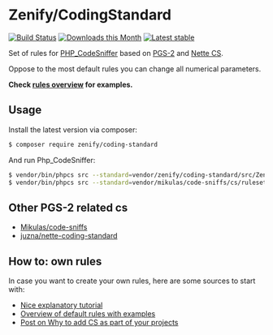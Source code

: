 # Zenify/CodingStandard

[![Build Status](https://travis-ci.org/Zenify/CodingStandard.svg?branch=master)](https://travis-ci.org/Zenify/CodingStandard)
[![Downloads this Month](https://img.shields.io/packagist/dm/zenify/coding-standard.svg)](https://packagist.org/packages/zenify/coding-standard)
[![Latest stable](https://img.shields.io/packagist/v/zenify/coding-standard.svg)](https://packagist.org/packages/zenify/coding-standard)

Set of rules for [PHP_CodeSniffer](https://github.com/squizlabs/PHP_CodeSniffer) based on [PGS-2](http://www.php-fg.org/pgs-2/) and [Nette CS](http://nette.org/en/coding-standard).

Oppose to the most default rules you can change all numerical parameters.

**Check [rules overview](docs/en/zenify-rules-overview.md) for examples.**


## Usage

Install the latest version via composer:

```sh
$ composer require zenify/coding-standard
```

And run Php_CodeSniffer:

```sh
$ vendor/bin/phpcs src --standard=vendor/zenify/coding-standard/src/ZenifyCodingStandard/ruleset.xml
$ vendor/bin/phpcs src --standard=vendor/mikulas/code-sniffs/cs/ruleset.xml --sniffs=cs.Debug.DebugFunctionCall,cs.Formatting.UseInAlphabeticalOrder,cs.Formatting.UseWithoutStartingSeparator
```


## Other PGS-2 related cs

- [Mikulas/code-sniffs](https://github.com/Mikulas/code-sniffs)
- [juzna/nette-coding-standard](https://github.com/juzna/nette-coding-standard)


## How to: own rules 

In case you want to create your own rules, here are some sources to start with:

- [Nice explanatory tutorial](http://blog.mayflower.de/631-Creating-coding-standards-for-PHP_CodeSniffer.html)
- [Overview of default rules with examples](http://edorian.github.io/php-coding-standard-generator/#phpcs)
- [Post on Why to add CS as part of your projects](http://edorian.github.io/2013-03-13-Please-ship-your-own-coding-standard-as-part/)
